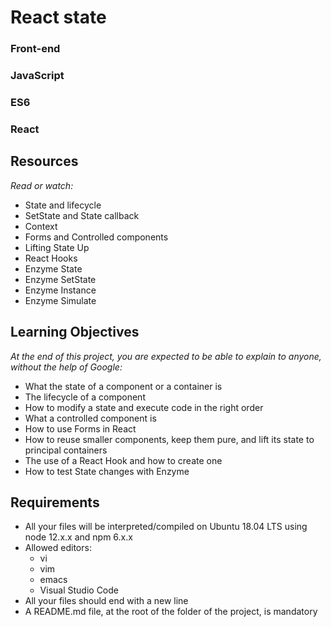 # React state
### Front-end
### JavaScript
### ES6
### React

## Resources
*Read or watch:*

- State and lifecycle
- SetState and State callback
- Context
- Forms and Controlled components
- Lifting State Up
- React Hooks
- Enzyme State
- Enzyme SetState
- Enzyme Instance
- Enzyme Simulate

## Learning Objectives

*At the end of this project, you are expected to be able to explain to anyone, without the help of Google:*

- What the state of a component or a container is
- The lifecycle of a component
- How to modify a state and execute code in the right order
- What a controlled component is
- How to use Forms in React
- How to reuse smaller components, keep them pure, and lift its state to principal containers
- The use of a React Hook and how to create one
- How to test State changes with Enzyme

## Requirements

- All your files will be interpreted/compiled on Ubuntu 18.04 LTS using node 12.x.x and npm 6.x.x
- Allowed editors:
    - vi
    - vim
    - emacs
    - Visual Studio Code
- All your files should end with a new line
- A README.md file, at the root of the folder of the project, is mandatory